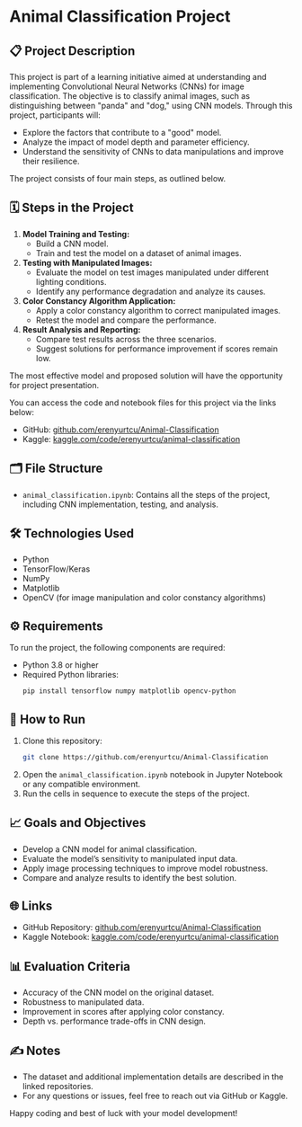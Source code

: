 # Animal Classification Project

## 📋 Project Description
This project is part of a learning initiative aimed at understanding and implementing Convolutional Neural Networks (CNNs) for image classification. The objective is to classify animal images, such as distinguishing between "panda" and "dog," using CNN models. Through this project, participants will:

- Explore the factors that contribute to a "good" model.
- Analyze the impact of model depth and parameter efficiency.
- Understand the sensitivity of CNNs to data manipulations and improve their resilience.

The project consists of four main steps, as outlined below. 

## 🗓 Steps in the Project
1. **Model Training and Testing:**
   - Build a CNN model.
   - Train and test the model on a dataset of animal images.
2. **Testing with Manipulated Images:**
   - Evaluate the model on test images manipulated under different lighting conditions.
   - Identify any performance degradation and analyze its causes.
3. **Color Constancy Algorithm Application:**
   - Apply a color constancy algorithm to correct manipulated images.
   - Retest the model and compare the performance.
4. **Result Analysis and Reporting:**
   - Compare test results across the three scenarios.
   - Suggest solutions for performance improvement if scores remain low.

The most effective model and proposed solution will have the opportunity for project presentation.

You can access the code and notebook files for this project via the links below:
- GitHub: [github.com/erenyurtcu/Animal-Classification](https://github.com/erenyurtcu/Animal-Classification)
- Kaggle: [kaggle.com/code/erenyurtcu/animal-classification](https://www.kaggle.com/code/erenyurtcu/animal-classification)

## 🗂️ File Structure
- `animal_classification.ipynb`: Contains all the steps of the project, including CNN implementation, testing, and analysis.

## 🛠️ Technologies Used
- Python
- TensorFlow/Keras
- NumPy
- Matplotlib
- OpenCV (for image manipulation and color constancy algorithms)

## ⚙️ Requirements
To run the project, the following components are required:
- Python 3.8 or higher
- Required Python libraries:
  ```bash
  pip install tensorflow numpy matplotlib opencv-python
  ```

## 🚀 How to Run
1. Clone this repository:
   ```bash
   git clone https://github.com/erenyurtcu/Animal-Classification
   ```
2. Open the `animal_classification.ipynb` notebook in Jupyter Notebook or any compatible environment.
3. Run the cells in sequence to execute the steps of the project.

## 📈 Goals and Objectives
- Develop a CNN model for animal classification.
- Evaluate the model’s sensitivity to manipulated input data.
- Apply image processing techniques to improve model robustness.
- Compare and analyze results to identify the best solution.

## 🌐 Links
- GitHub Repository: [github.com/erenyurtcu/Animal-Classification](https://github.com/erenyurtcu/Animal-Classification)
- Kaggle Notebook: [kaggle.com/code/erenyurtcu/animal-classification](https://www.kaggle.com/code/erenyurtcu/animal-classification)

## 📊 Evaluation Criteria
- Accuracy of the CNN model on the original dataset.
- Robustness to manipulated data.
- Improvement in scores after applying color constancy.
- Depth vs. performance trade-offs in CNN design.

## ✍️ Notes
- The dataset and additional implementation details are described in the linked repositories.
- For any questions or issues, feel free to reach out via GitHub or Kaggle.

Happy coding and best of luck with your model development!
